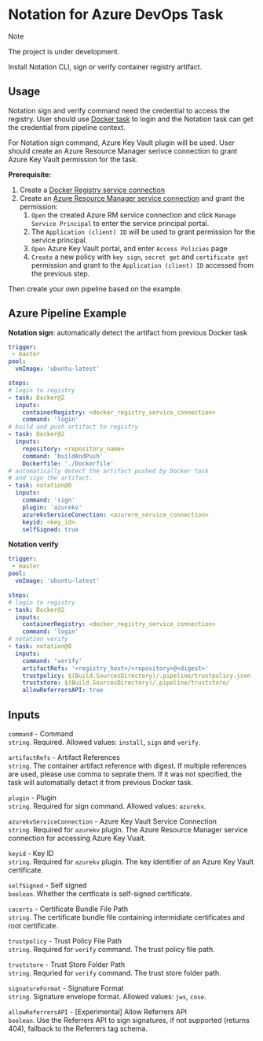 # Notation for Azure DevOps Task
> [!NOTE]
> The project is under development.

Install Notation CLI, sign or verify container registry artifact.

## Usage
Notation sign and verify command need the credential to access the registry. User should use [Docker task](https://learn.microsoft.com/azure/devops/pipelines/tasks/reference/docker-v2) to login and the Notation task can get the credential from pipeline context.

For Notation sign command, Azure Key Vault plugin will be used. User should create an Azure Resource Manager serivce connection to grant Azure Key Vault permission for the task.


**Prerequisite:**
1. Create a [Docker Registry service connection](https://learn.microsoft.com/azure/devops/pipelines/library/service-endpoints?view=azure-devops&tabs=yaml#docker-registry-service-connection)
2. Create an [Azure Resource Manager service connection](https://learn.microsoft.com/azure/devops/pipelines/library/service-endpoints?view=azure-devops&tabs=yaml#azure-resource-manager-service-connection) and grant the permission:
   1. `Open` the created Azure RM service connection and click `Manage Service Principal` to enter the service principal portal.
   2. The `Application (client) ID` will be used to grant permission for the service principal.
   3. `Open` Azure Key Vault portal, and enter `Access Policies` page
   4. `Create` a new policy with `key sign`, `secret get` and `certificate get` permission and grant to the `Application (client) ID` accessed from the previous step.

Then create your own pipeline based on the example.

## Azure Pipeline Example
**Notation sign**: automatically detect the artifact from previous Docker task
```yaml
trigger:
 - master
pool: 
  vmImage: 'ubuntu-latest'

steps:
# login to registry
- task: Docker@2
  inputs:
    containerRegistry: <docker_registry_service_connection>
    command: 'login'
# build and push artifact to registry
- task: Docker@2
  inputs:
    repository: <repository_name>
    command: 'buildAndPush'
    Dockerfile: './Dockerfile'
# automatically detect the artifact pushed by Docker task 
# and sign the artifact.
- task: notation@0
  inputs:
    command: 'sign'
    plugin: 'azurekv'
    azurekvServiceConection: <azurerm_service_connection>
    keyid: <key_id>
    selfSigned: true
```

**Notation verify**
```yaml
trigger:
 - master
pool: 
  vmImage: 'ubuntu-latest'

steps:
# login to registry
- task: Docker@2
  inputs:
    containerRegistry: <docker_registry_service_connection>
    command: 'login'
# notation verify
- task: notation@0
  inputs:
    command: 'verify'
    artifactRefs: '<registry_host>/<repository>@<digest>'
    trustpolicy: $(Build.SourcesDirectory)/.pipeline/trustpolicy.json
    truststore: $(Build.SourcesDirectory)/.pipeline/truststore/
    allowReferrersAPI: true
```

## Inputs
`command` - Command  
`string`. Required. Allowed values: `install`, `sign` and `verify`.

`artifactRefs` - Artifact References  
`string`. The container artifact reference with digest. If multiple references are used, please use comma to seprate them. If it was not specified, the task will automatially detact it from previous Docker task.

`plugin` - Plugin  
`string`. Required for sign command. Allowed values: `azurekv`.

`azurekvServiceConnection` - Azure Key Vault Service Connection  
`string`. Required for `azurekv` plugin. The Azure Resource Manager service connection for accessing Azure Key Vualt.

`keyid` - Key ID  
`string`. Required for `azurekv` plugin. The key identifier of an Azure Key Vault certificate.

`selfSigned` - Self signed  
`boolean`. Whether the certficate is self-signed certificate.

`cacerts` - Certificate Bundle File Path  
`string`. The certificate bundle file containing intermidiate certificates and root certificate.

`trustpolicy` - Trust Policy File Path  
`string`. Required for `verify` command. The trust policy file path.

`truststore` - Trust Store Folder Path  
`string`. Requried for `verify` command. The trust store folder path.

`signatureFormat` - Signature Format  
`string`. Signature envelope format. Allowed values: `jws`, `cose`.

`allowReferrersAPI` - [Experimental] Allow Referrers API  
`boolean`. Use the Referrers API to sign signatures, if not supported (returns 404), fallback to the Referrers tag schema.
